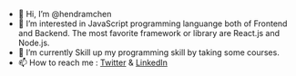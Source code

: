 - 👋 Hi, I’m @hendramchen
- 👀 I’m interested in JavaScript programming languange both of Frontend and Backend. The most favorite framework or library are React.js and Node.js.
- 🌱 I’m currently Skill up my programming skill by taking some courses.
- 📫 How to reach me : [Twitter](https://twitter.com/hendramchen) & [LinkedIn](https://www.linkedin.com/in/hendramchen/)

<!---
hendramchen/hendramchen is a ✨ special ✨ repository because its `README.md` (this file) appears on your GitHub profile.
You can click the Preview link to take a look at your changes.
--->
